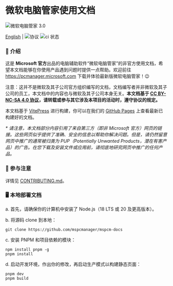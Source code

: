 # 微软电脑管家使用文档
![微软电脑管家 3.0](https://pcmanager.microsoft.com/assets/digitalLivingMain-phone.png)  
  
[English](./README.md) | 
![协议](https://img.shields.io/badge/License-CC_BY--NC--SA_4.0-blue)
![ci 状态](https://img.shields.io/github/actions/workflow/status/mspcmanager/mspcm-docs/deploy-to-pages.yml) 

### 👏 介绍
这是 **Microsoft 官方**出品的电脑辅助软件“微软电脑管家”的非官方使用文档，希望本文档能够在你使用产品遇到问题时提供一点帮助。欢迎前往 <https://pcmanager.microsoft.com> 下载并体验最新版微软电脑管家！😉   

注意：这并不是微软及其子公司官方组织编写的文档，文档编写者并非微软及其子公司的员工，本文档中的内容也与微软及其子公司本身无关。**本文档基于 [CC BY-NC-SA 4.0 协议](https://creativecommons.org/licenses/by-nc-sa/4.0/)，请转载或参与其它涉及本项目的活动时，遵守协议的规定。**  

本文档基于 [VitePress](https://vitepress.dev/zh/) 进行构建，你可以在我们的 [GitHub Pages](https://mspcmanager.github.io/mspcm-docs/zh-cn/) 上查看最新已构建好的文档。

_* 请注意，本文档部分内容引用了来自第三方（即非 Microsoft 官方）网页的链接。这些网页似乎提供了准确、安全的信息以帮助你解决问题。但是，请仍然留意网页中推广的通常被归类为 PUP（Potentially Unwanted Products，潜在有害产品）的广告。在您下载及安装文件或应用前，请彻底地研究网页中推广的任何产品。_

### 📣 参与注意
详情见 [CONTRIBUTING.md](./CONTRIBUTING.md)。

### 🖥️ 本地部署文档
a. 首先，请确保你的计算机中安装了 Node.js（18 LTS 或 20 及更高版本）。  
  
b. 将源码 clone 到本地：  
```shell
git clone https://github.com/mspcmanager/mspcm-docs
```
c. 安装 PNPM 和项目依赖的模块：  
```shell
npm install pnpm -g
pnpm install
```
d. 启动开发环境，作出你的修改，再启动生产模式以构建静态页面：  
```shell
pnpm dev
pnpm build
```
